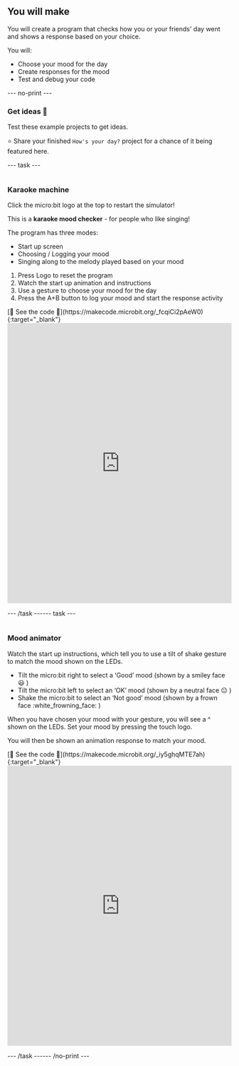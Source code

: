## You will make

You will create a program that checks how you or your friends' day went and shows a response based on your choice.

You will:
+ Choose your mood for the day
+ Create responses for the mood
+ Test and debug your code

--- no-print ---

### Get ideas 💭   

Test these example projects to get ideas. 

⭐ Share your finished `How's your day?` project for a chance of it being featured here.

--- task ---

<div style="display: flex; flex-wrap: wrap">
<div style="flex-basis: 200px; flex-grow: 1">  

### Karaoke machine

Click the micro:bit logo at the top to restart the simulator!

This is a **karaoke mood checker** - for people who like singing! 

The program has three modes:
+ Start up screen
+ Choosing / Logging your mood
+ Singing along to the melody played based on your mood

1. Press Logo to reset the program
2. Watch the start up animation and instructions
3. Use a gesture to choose your mood for the day
4. Press the A+B button to log your mood and start the response activity

</div>
<div>
[👀 See the code 👀](https://makecode.microbit.org/_fcqiCi2pAeW0){:target="_blank"}
<div style="position:relative;height:0;padding-bottom:125%;overflow:hidden;"><iframe style="position:absolute;top:0;left:0;width:100%;height:100%;" src="https://makecode.microbit.org/---run?id=_HapeaeEMiXjJ" allowfullscreen="allowfullscreen" sandbox="allow-popups allow-forms allow-scripts allow-same-origin" frameborder="0"></iframe></div>

</div>

--- /task ---  

--- task ---

<div style="display: flex; flex-wrap: wrap">
<div style="flex-basis: 200px; flex-grow: 1">  

### Mood animator 

Watch the start up instructions, which tell you to use a tilt of shake gesture to match the mood shown on the LEDs.

- Tilt the micro:bit right to select a ‘Good’ mood (shown by a smiley face :smiley: )
- Tilt the micro:bit left to select an ‘OK’ mood (shown by a neutral face :neutral_face: )
- Shake the micro:bit to select an ‘Not good’ mood (shown by a frown face :white_frowning_face: )

When you have chosen your mood with your gesture, you will see a ^ shown on the LEDs. Set your mood by pressing the touch logo.

You will then be shown an animation response to match your mood.

</div>
<div>
[👀 See the code 👀](https://makecode.microbit.org/_iy5ghqMTE7ah){:target="_blank"}
<div style="position:relative;height:0;padding-bottom:125%;overflow:hidden;"><iframe style="position:absolute;top:0;left:0;width:100%;height:100%;" src="https://makecode.microbit.org/---run?id=_iy5ghqMTE7ah" allowfullscreen="allowfullscreen" sandbox="allow-popups allow-forms allow-scripts allow-same-origin" frameborder="0"></iframe></div>
</div>

--- /task ---

--- /no-print ---